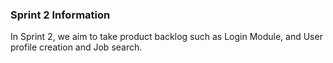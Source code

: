 ### Sprint 2 Information
In Sprint 2, we aim to take product backlog such as Login Module, and User profile creation and Job search. 
